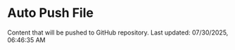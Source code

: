 # Auto Push File

Content that will be pushed to GitHub repository.
Last updated: 07/30/2025, 06:46:35 AM